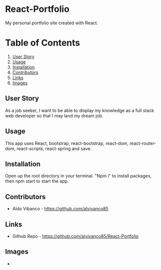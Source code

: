# React-Portfolio

My personal portfolio site created with React. 

# Table of Contents
1. [User Story](#User-Story)
2. [Usage](#Usage)
3. [Installation](#Installation)
4. [Contributors](#Contributors)
5. [Links](#Links)
6. [Images](#Images)


## User Story

As a job seeker, I want to be able to display my knowledge as a full stack web developer so that I may land my dream job.

## Usage

This app uses React, bootstrap, react-bootstrap, react-dom, react-router-dom, react-scripts, react-spring and save.

## Installation

Open up the root directory in your terminal. "Npm i" to install packages, then npm start to start the app.

## Contributors
* Aldo Vibanco - https://github.com/alvivanco85

## Links
* Github Repo - https://github.com/alvivanco85/React-Portfolio

## Images
* 